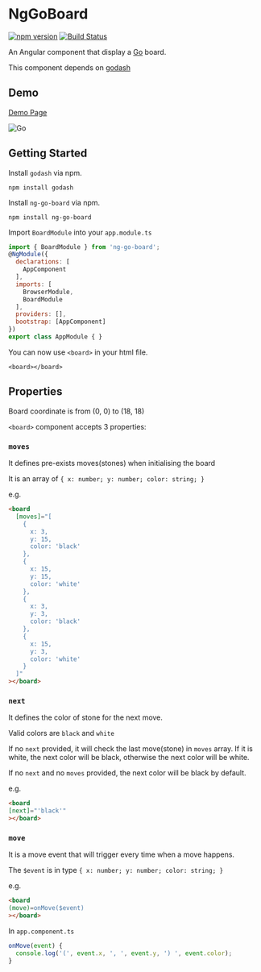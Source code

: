 # NgGoBoard

[![npm version](https://badge.fury.io/js/ng-go-board.svg)](https://badge.fury.io/js/ng-go-board)
[![Build Status](https://travis-ci.org/shawnm0705/ng-go-board.svg?branch=master)](https://travis-ci.org/shawnm0705/ng-go-board)

An Angular component that display a [Go](https://en.wikipedia.org/wiki/Go_%28game%29) board.

This component depends on [godash](https://github.com/duckpunch/godash)

## Demo
[Demo Page](https://shawnm0705.github.io/ng-go-board/)

![Go](https://shawnm0705.github.io/ng-go-board/assets/go.png)

## Getting Started
Install `godash` via npm.

    npm install godash

Install `ng-go-board` via npm.

    npm install ng-go-board

Import `BoardModule` into your `app.module.ts`

```javascript
import { BoardModule } from 'ng-go-board';
@NgModule({
  declarations: [
    AppComponent
  ],
  imports: [
    BrowserModule,
    BoardModule
  ],
  providers: [],
  bootstrap: [AppComponent]
})
export class AppModule { }
```

You can now use `<board>` in your html file.

`<board></board>`

## Properties

Board coordinate is from (0, 0) to (18, 18)

`<board>` component accepts 3 properties:
  
### `moves`
It defines pre-exists moves(stones) when initialising the board

It is an array of `{ x: number; y: number; color: string; }`

e.g. 
```html
<board
  [moves]="[
    {
      x: 3,
      y: 15,
      color: 'black'
    },
    {
      x: 15,
      y: 15,
      color: 'white'
    },
    {
      x: 3,
      y: 3,
      color: 'black'
    },
    {
      x: 15,
      y: 3,
      color: 'white'
    }
  ]"
></board>
```

### `next`
It defines the color of stone for the next move.

Valid colors are `black` and `white`

If no `next` provided, it will check the last move(stone) in `moves` array. If it is white, the next color will be black, otherwise the next color will be white.

If no `next` and no `moves` provided, the next color will be black by default.

e.g.

```html
<board
[next]="'black'"
></board>
```

### `move`
It is a move event that will trigger every time when a move happens. 

The `$event` is in type `{ x: number; y: number; color: string; }`

e.g.

```html
<board
(move)=onMove($event)
></board>
```
In `app.component.ts`
```javascript
onMove(event) {
  console.log('(', event.x, ', ', event.y, ') ', event.color);
}
```

